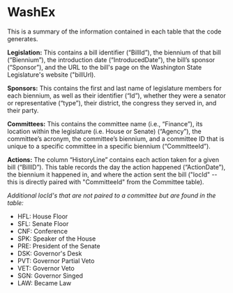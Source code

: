 # WashEx

This is a summary of the information contained in each table that the code generates.

**Legislation:** This contains a bill identifier (“BillId”), the biennium of that bill (“Biennium”), the introduction date (“IntroducedDate”), the bill’s sponsor (“Sponsor”), and the URL to the bill's page on the Washington State Legislature's website ("billUrl).

**Sponsors:** This contains the first and last name of legislature members for each biennium, as well as their identifier (“Id”), whether they were a senator or representative (“type”), their district, the congress they served in, and their party.

**Committees:** This contains the committee name (i.e., “Finance”), its location within the legislature (i.e. House or Senate) (“Agency”), the committee’s acronym, the committee’s biennium, and a committee ID that is unique to a specific committee in a specific biennium (“CommitteeId”).

**Actions:** The column “HistoryLine” contains each action taken for a given bill (“BillID”). This table records the day the action happened (“ActionDate”), the biennium it happened in, and where the action sent the bill ("locId" -- this is directly paired with "CommitteeId" from the Committee table).

*Additional locId's that are not paired to a committee but are found in the table:*

- HFL: House Floor
- SFL: Senate Floor
- CNF: Conference
- SPK: Speaker of the House
- PRE: President of the Senate
- DSK: Governor's Desk
- PVT: Governor Partial Veto
- VET: Governor Veto
- SGN: Governor Singed
- LAW: Became Law

